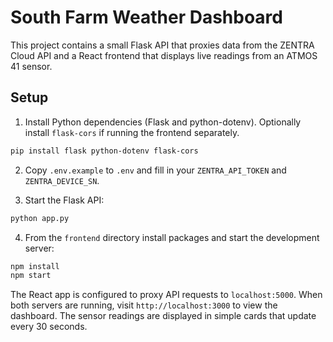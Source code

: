 # South Farm Weather Dashboard

This project contains a small Flask API that proxies data from the ZENTRA Cloud API and a React frontend that displays live readings from an ATMOS 41 sensor.

## Setup

1. Install Python dependencies (Flask and python-dotenv). Optionally install `flask-cors` if running the frontend separately.

```bash
pip install flask python-dotenv flask-cors
```

2. Copy `.env.example` to `.env` and fill in your `ZENTRA_API_TOKEN` and `ZENTRA_DEVICE_SN`.

3. Start the Flask API:

```bash
python app.py
```

4. From the `frontend` directory install packages and start the development server:

```bash
npm install
npm start
```

The React app is configured to proxy API requests to `localhost:5000`. When both
servers are running, visit `http://localhost:3000` to view the dashboard. The
sensor readings are displayed in simple cards that update every 30 seconds.
